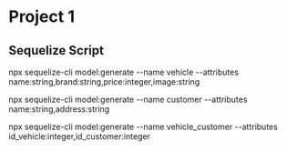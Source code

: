 # Project 1

## Sequelize Script

npx sequelize-cli model:generate --name vehicle --attributes name:string,brand:string,price:integer,image:string

npx sequelize-cli model:generate --name customer --attributes name:string,address:string

npx sequelize-cli model:generate --name vehicle_customer --attributes id_vehicle:integer,id_customer:integer

